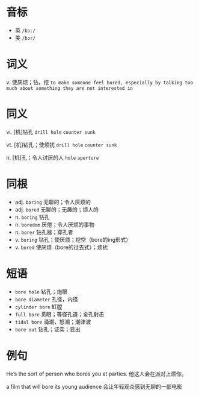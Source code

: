 # 音标

- 英 `/bɔː/`
- 美 `/bɔr/`

# 词义

v. 使厌烦；钻，挖
`to make someone feel bored, especially by talking too much about something they are not interested in`

# 同义

vi. [机]钻孔
`drill hole` `counter sunk`

vt. [机]钻孔；使烦扰
`drill hole` `counter sunk`

n. [机]孔；令人讨厌的人
`hole` `aperture`

# 同根

- adj. `boring` 无聊的；令人厌烦的
- adj. `bored` 无聊的；无趣的；烦人的
- n. `boring` 钻孔
- n. `boredom` 厌倦；令人厌烦的事物
- n. `borer` 钻孔器；穿孔者
- v. `boring` 钻孔；使厌烦；挖空（bore的ing形式）
- v. `bored` 使厌烦（bore的过去式）；烦扰

# 短语

- `bore hole` 钻孔；炮眼
- `bore diameter` 孔径，内径
- `cylinder bore` 缸膛
- `full bore` 贯眼；等径孔道；全孔射击
- `tidal bore` 涌潮，怒潮；潮津波
- `bore out` 钻孔；证实；显出

# 例句

He’s the sort of person who bores you at parties.
他这人会在派对上烦你。

a film that will bore its young audience
会让年轻观众感到无聊的一部电影


